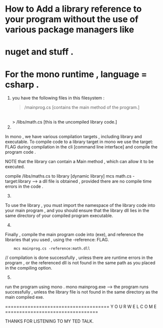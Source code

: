 # How to Add a library reference to your program without the use of various package managers like
# nuget and stuff . 
# For the mono runtime , language = csharp . 

1. you have the following files in this filesystem : 
	> /mainprog.cs		[contains the main method of the program.]
	<br>
	> /libs/math.cs		[this is the uncompiled library code.]

2.
 In mono , we have various compilation targets , including library and executable.
 To compile code to a library target in mono we use the target:<TYPE> FLAG during compilation in the cli
 [command line interface] and compile the program code . 

 NOTE that the library can contain a Main method , which can allow it to be executed. 

 compile /libs/maths.cs to library [dynamic library]
		mcs math.cs -target:library
 --> a dll file is obtained , provided there are no compile time errors in the code . 

3. 
 To use the library , you must import the namespace of the library code into your main program , 
 and you should ensure that the library dll lies in the same directory of your compiled program 
 executable. 

4. 
 Finally , compile the main program code into (exe), and reference the libraries that you used ,
 using the -reference:<dllname> FLAG. 

		mcs mainprog.cs -reference:math.dll
 // compilation is done successfully , unless there are runtime errors in the program , or the
	referenced dll is not found in the same path as you placed in the compiling option. 

5. 
 run the program using mono . 
	mono mainprog.exe
 --> the program runs successfully , unless the library file is not found in the same directory as the
	main compiled exe. 


===================================== Y O U R	W E L C O M E ================================= 

THANKS FOR LISTENING TO MY TED TALK.
